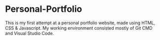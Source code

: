 # Personal-Portfolio

This is my first attempt at a personal portfolio website, made using HTML, CSS & Javascript. My working environment consisted mostly of Git CMD and Visual Studio Code.
